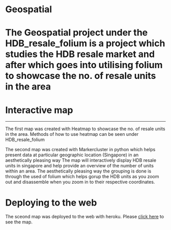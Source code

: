 Geospatial
==
The Geospatial project under the HDB_resale_folium is a project which studies the HDB resale market and after which goes into utilising folium to showcase the no. of resale units in the area
==
Interactive map
==
***
The first map was created with Heatmap to showcase the no. of resale units in the area. Methods of how to use heatmap can be seen under HDB_resale_folium

The second map was created with Markercluster in python which helps present data at particular geographic location (Singapore) in an aesthetically pleasing way
The map will interactively display HDB resale units in singapore and help provide an overview of the number of units within an area. The aesthetically pleasing way the grouping is done is through the used of folium which helps gorup the HDB units as you zoom out and disassemble when you zoom in to their respective coordinates.

Deploying to the web
==
The sceond map was deployed to the web with heroku. Please <a href ='https://geospatial-elements.herokuapp.com/'>click here</a> to see the map.
